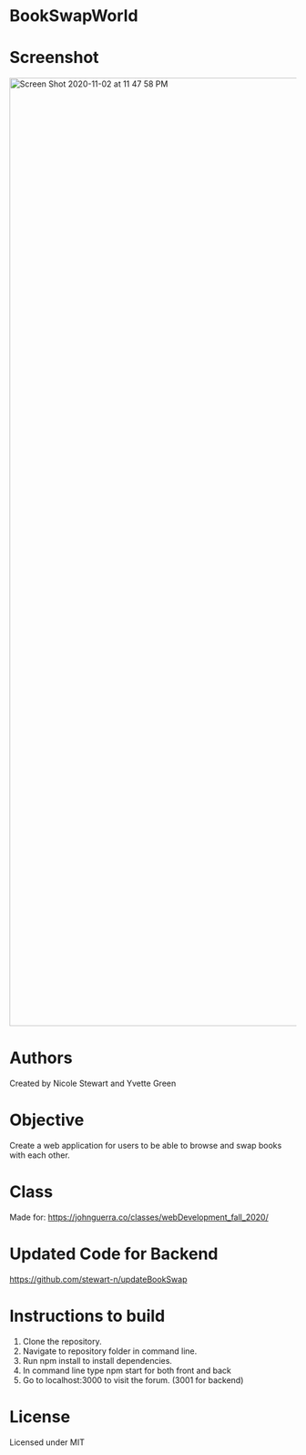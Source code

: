 # BookSwapWorld

# Screenshot
<img width="1664" alt="Screen Shot 2020-11-02 at 11 47 58 PM" src="https://user-images.githubusercontent.com/59904591/97960213-d8bb7b80-1d65-11eb-82a9-3488d9254465.png">

# Authors
Created by Nicole Stewart and Yvette Green

# Objective
Create a web application for users to be able to browse and swap books with each other.

# Class
Made for: https://johnguerra.co/classes/webDevelopment_fall_2020/

# Updated Code for Backend
https://github.com/stewart-n/updateBookSwap

# Instructions to build

 1. Clone the repository.
 2. Navigate to repository folder in command line.
 3. Run npm install to install dependencies.
 4. In command line type npm start for both front and back
 5. Go to localhost:3000 to visit the forum. (3001 for backend)

# License

Licensed under MIT
